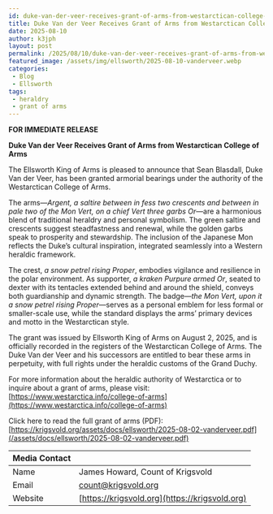 ```yaml
---
id: duke-van-der-veer-receives-grant-of-arms-from-westarctican-college-of-arms
title: Duke Van der Veer Receives Grant of Arms from Westarctican College of Arms
date: 2025-08-10
author: k3jph
layout: post
permalink: /2025/08/10/duke-van-der-veer-receives-grant-of-arms-from-westarctican-college-of-arms
featured_image: /assets/img/ellsworth/2025-08-10-vanderveer.webp
categories:
 - Blog
 - Ellsworth
tags:
 - heraldry
 - grant of arms
---
```


**FOR IMMEDIATE RELEASE**

**Duke Van der Veer Receives Grant of Arms from Westarctican College of Arms**

The Ellsworth King of Arms is pleased to announce that Sean Blasdall, Duke Van der Veer, has been granted armorial bearings under the authority of the Westarctican College of Arms.

The arms—*Argent, a saltire between in fess two crescents and between in pale two of the Mon Vert, on a chief Vert three garbs Or*—are a harmonious blend of traditional heraldry and personal symbolism. The green saltire and crescents suggest steadfastness and renewal, while the golden garbs speak to prosperity and stewardship. The inclusion of the Japanese Mon reflects the Duke’s cultural inspiration, integrated seamlessly into a Western heraldic framework.

The crest, *a snow petrel rising Proper*, embodies vigilance and resilience in the polar environment. As supporter, *a kraken Purpure armed Or*, seated to dexter with its tentacles extended behind and around the shield, conveys both guardianship and dynamic strength. The badge—*the Mon Vert, upon it a snow petrel rising Proper*—serves as a personal emblem for less formal or smaller-scale use, while the standard displays the arms’ primary devices and motto in the Westarctican style.

The grant was issued by Ellsworth King of Arms on August 2, 2025, and is officially recorded in the registers of the Westarctican College of Arms. The Duke Van der Veer and his successors are entitled to bear these arms in perpetuity, with full rights under the heraldic customs of the Grand Duchy.

For more information about the heraldic authority of Westarctica or to inquire about a grant of arms, please visit:  
[https://www.westarctica.info/college-of-arms](https://www.westarctica.info/college-of-arms)

Click here to read the full grant of arms (PDF):  
[https://krigsvold.org/assets/docs/ellsworth/2025-08-02-vanderveer.pdf](/assets/docs/ellsworth/2025-08-02-vanderveer.pdf)

| **Media Contact** |                                                |
|:------------------|:-----------------------------------------------|
| Name              | James Howard, Count of Krigsvold               |
| Email             | count@krigsvold.org                            |
| Website           | [https://krigsvold.org](https://krigsvold.org) |
